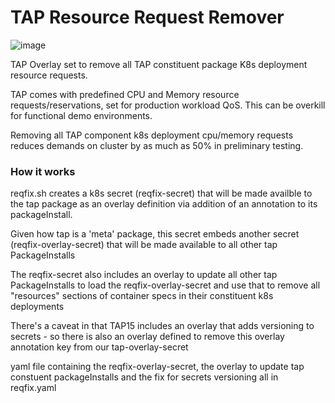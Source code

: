 # TAP Resource Request Remover

![image](https://user-images.githubusercontent.com/6810491/225349273-2b7edb69-87bf-4d26-949b-44529d003996.png)


TAP Overlay set to remove all TAP constituent package K8s deployment resource requests.

TAP comes with predefined CPU and Memory resource requests/reservations, set for production workload QoS. This can be overkill for functional demo environments.

Removing all TAP component k8s deployment cpu/memory requests reduces demands on cluster by as much as 50% in preliminary testing.


### How it works

reqfix.sh creates a k8s secret (reqfix-secret) that will be made availble to the tap package as an overlay definition via addition of an annotation to its packageInstall.

Given how tap is a 'meta' package, this secret embeds another secret (reqfix-overlay-secret) that will be made available to all other tap PackageInstalls

The reqfix-secret also includes an overlay to update all other tap PackageInstalls to load the reqfix-overlay-secret and use that to remove all "resources" sections of container specs in their constituent k8s deployments

There's a caveat in that TAP15 includes an overlay that adds versioning to secrets - so there is also an overlay defined to remove this overlay annotation key from our tap-overlay-secret 

yaml file containing the reqfix-overlay-secret, the overlay to update tap constuent packageInstalls and the fix for secrets versioning all in reqfix.yaml
